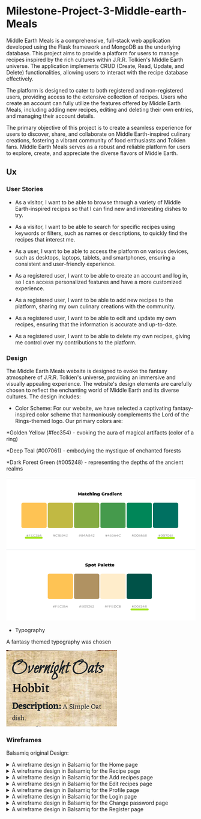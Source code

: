 # Milestone-Project-3-Middle-earth-Meals

Middle Earth Meals is a comprehensive, full-stack web application developed using the Flask framework and MongoDB as the underlying database. This project aims to provide a platform for users to manage recipes inspired by the rich cultures within J.R.R. Tolkien's Middle Earth universe. The application implements CRUD (Create, Read, Update, and Delete) functionalities, allowing users to interact with the recipe database effectively.

The platform is designed to cater to both registered and non-registered users, providing access to the extensive collection of recipes. Users who create an account can fully utilize the features offered by Middle Earth Meals, including adding new recipes, editing and deleting their own entries, and managing their account details.

The primary objective of this project is to create a seamless experience for users to discover, share, and collaborate on Middle Earth-inspired culinary creations, fostering a vibrant community of food enthusiasts and Tolkien fans. Middle Earth Meals serves as a robust and reliable platform for users to explore, create, and appreciate the diverse flavors of Middle Earth.

## Ux

### User Stories

- As a visitor, I want to be able to browse through a variety of Middle Earth-inspired recipes so that I can find new and interesting dishes to try.

- As a visitor, I want to be able to search for specific recipes using keywords or filters, such as names or descriptions, to quickly find the recipes that interest me.

- As a user, I want to be able to access the platform on various devices, such as desktops, laptops, tablets, and smartphones, ensuring a consistent and user-friendly experience.

- As a registered user, I want to be able to create an account and log in, so I can access personalized features and have a more customized experience.

- As a registered user, I want to be able to add new recipes to the platform, sharing my own culinary creations with the community.

- As a registered user, I want to be able to edit and update my own recipes, ensuring that the information is accurate and up-to-date.

- As a registered user, I want to be able to delete my own recipes, giving me control over my contributions to the platform.

### Design

The Middle Earth Meals website is designed to evoke the fantasy atmosphere of J.R.R. Tolkien's universe, providing an immersive and visually appealing experience. The website's design elements are carefully chosen to reflect the enchanting world of Middle Earth and its diverse cultures. The design includes:

- Color Scheme: For our website, we have selected a captivating fantasy-inspired color scheme that harmoniously complements the Lord of the Rings-themed logo. Our primary colors are:

\*Golden Yellow (#fec354) - evoking the aura of magical artifacts (color of a ring)

\*Deep Teal (#007061) - embodying the mystique of enchanted forests

\*Dark Forest Green (#005248) - representing the depths of the ancient realms

![Color Theme](/static/images/color%20theme.png)

- Typography

A fantasy themed typography was chosen

![Test Theme](/static/images/testtype.png)

### Wireframes

Balsamiq original Design:

<details><summary>A wireframe design in Balsamiq for the Home page</summary><img src="/static/images/mem wireframes/Home.png"></details>
<details><summary>A wireframe design in Balsamiq for the Recipe page</summary><img src="/static/images/mem%20wireframes/Recipes.png"></details>
<details><summary>A wireframe design in Balsamiq for the Add recipes page</summary><img src="/static/images/mem wireframes/Add%20recipes.png"></details>
<details><summary>A wireframe design in Balsamiq for the Edit recipes page</summary><img src="/static/images/mem wireframes/Edit Recipes.png"></details>
<details><summary>A wireframe design in Balsamiq for the Profile page</summary><img src="/static/images/mem wireframes/Profile.png"></details>
<details><summary>A wireframe design in Balsamiq for the Login page</summary><img src="/static/images/mem wireframes/Login.png"></details>
<details><summary>A wireframe design in Balsamiq for the Change password page</summary><img src="/static/images/mem wireframes/Change password.png"></details>
<details><summary>A wireframe design in Balsamiq for the Register page</summary><img src="/static/images/mem wireframes/Register.png"></details>
